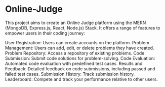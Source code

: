 # Online-Judge

This project aims to create an Online Judge platform using the MERN (MongoDB, Express.js, React, Node.js) Stack. It offers a range of features to empower users in their coding journey:

User Registration: Users can create accounts on the platform.
Problem Management: Users can add, edit, or delete problems they have created.
Problem Repository: Access a repository of existing problems.
Code Submission: Submit code solutions for problem-solving.
Code Evaluation: Automated code evaluation with predefined test cases.
Results and Feedback: Detailed feedback on code submissions, including passed and failed test cases.
Submission History: Track submission history.
Leaderboard: Compete and track your performance relative to other users.
